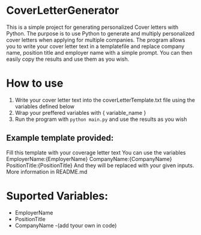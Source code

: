 # CoverLetterGenerator
This is a simple project for generating personalized Cover letters with Python. 
The purpose is to use Python to generate and multiply personalized cover letters when applying for multiple companies. The program allows you to write your cover letter text in a templatefile and replace company name, position title and employer name with a simple prompt. You can then easily copy the results and use them as you wish. 

# How to use
1. Write your cover letter text into the coverLetterTemplate.txt file using the variables defined below
2. Wrap your preffered variables with { variable_name }
3. Run the program with `python main.py` and use the results as you wish

## Example template provided:
Fill this template with your coverage letter text
You can use the variables
EmployerName:{EmployerName} 
CompanyName:{CompanyName}
PositionTitle:{PositionTitle}
And they will be replaced with your given inputs.
More information in README.md

# Suported Variables:
- EmployerName
- PositionTitle
- CompanyName
-(add tyour own in code)

